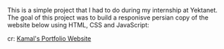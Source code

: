 This is a simple project that I had to do during my internship at Yektanet.
The goal of this project was to build a responisve persian copy of the website below using HTML, CSS and JavaScript:

cr: <a href="http://www.templatemonsterpreview.com/demo/152094.html"> Kamal's Portfolio Website</a>
